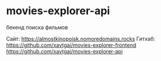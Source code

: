 # movies-explorer-api
бекенд поиска фильмов

Сайт: https://almostkinopoisk.nomoredomains.rocks
Гитхаб: 
https://github.com/xavtgai/movies-explorer-frontend
https://github.com/xavtgai/movies-explorer-api
